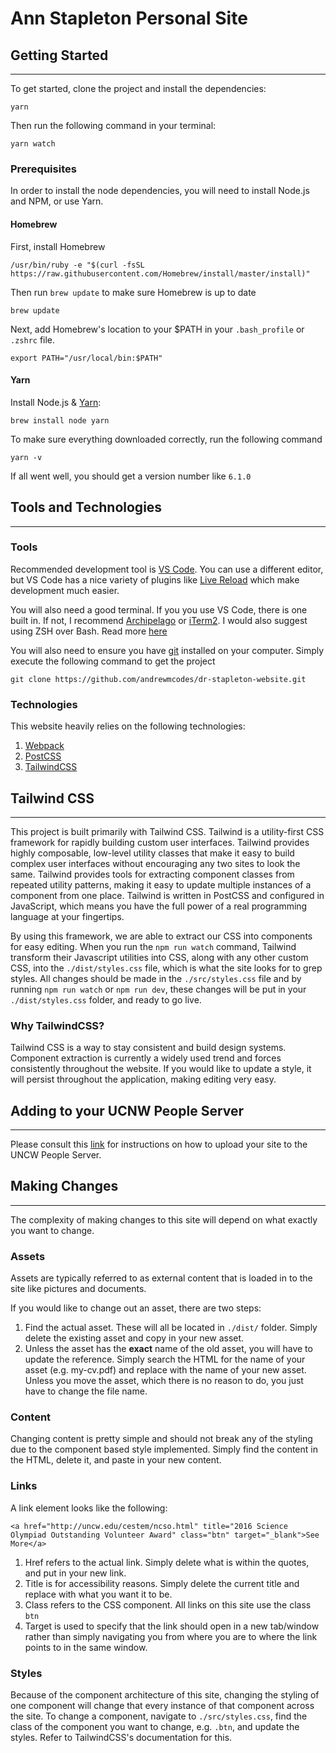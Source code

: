 # Ann Stapleton Personal Site

## **Getting Started**
---
To get started, clone the project and install the dependencies:
```
yarn
```
Then run the following command in your terminal:
```
yarn watch
```

### **Prerequisites**

In order to install the node dependencies, you will need to install Node.js and NPM, or use Yarn.

#### **Homebrew**

First, install Homebrew
```
/usr/bin/ruby -e "$(curl -fsSL https://raw.githubusercontent.com/Homebrew/install/master/install)"
```

Then run `brew update` to make sure Homebrew is up to date

```
brew update
```

Next, add Homebrew's location to your $PATH in your `.bash_profile` or `.zshrc` file.

```
export PATH="/usr/local/bin:$PATH"
```

#### **Yarn**

Install Node.js & [Yarn](https://yarnpkg.com/en/docs/install#mac-stable):
```
brew install node yarn
```
To make sure everything downloaded correctly, run the following command
```
yarn -v
```
If all went well, you should get a version number like `6.1.0`

## **Tools and Technologies**
---

### **Tools**
Recommended development tool is [VS Code](https://code.visualstudio.com/). You can use a different editor, but VS Code has a nice variety of plugins like [Live Reload](https://marketplace.visualstudio.com/items?itemName=ritwickdey.LiveServer) which make development much easier.

You will also need a good terminal. If you you use VS Code, there is one built in. If not, I recommend [Archipelago](https://github.com/npezza93/archipelago) or [iTerm2](https://www.iterm2.com/). I would also suggest using ZSH over Bash. Read more [here](https://github.com/robbyrussell/oh-my-zsh)

You will also need to ensure you have [git](https://git-scm.com/book/en/v2/Getting-Started-Installing-Git) installed on your computer. Simply execute the following command to get the project
```
git clone https://github.com/andrewmcodes/dr-stapleton-website.git
```

### **Technologies**

This website heavily relies on the following technologies:
1. [Webpack](https://webpack.js.org/)
2. [PostCSS](https://github.com/postcss/postcss)
3. [TailwindCSS](https://tailwindcss.com/)

## **Tailwind CSS**
---
This project is built primarily with Tailwind CSS. Tailwind is a utility-first CSS framework for rapidly building custom user interfaces. Tailwind provides highly composable, low-level utility classes that make it easy to build complex user interfaces without encouraging any two sites to look the same. Tailwind provides tools for extracting component classes from repeated utility patterns, making it easy to update multiple instances of a component from one place. Tailwind is written in PostCSS and configured in JavaScript, which means you have the full power of a real programming language at your fingertips.

By using this framework, we are able to extract our CSS into components for easy editing. When you run the `npm run watch` command, Tailwind transform their Javascript utilities into CSS, along with any other custom CSS, into the `./dist/styles.css` file, which is what the site looks for to grep styles. All changes should be made in the `./src/styles.css` file and by running `npm run watch` or `npm run dev`, these changes will be put in your `./dist/styles.css` folder, and ready to go live.

### **Why TailwindCSS?**

Tailwind CSS is a way to stay consistent and build design systems. Component extraction is currently a widely used trend and forces consistently throughout the website. If you would like to update a style, it will persist throughout the application, making editing very easy.

## **Adding to your UCNW People Server**
---
Please consult this [link](https://uncw.edu/ITSD/working/uploadwebfiles.html) for instructions on how to upload your site to the UNCW People Server.

## **Making Changes**
---
The complexity of making changes to this site will depend on what exactly you want to change.
### **Assets**
Assets are typically referred to as external content that is loaded in to the site like pictures and documents.

If you would like to change out an asset, there are two steps:
1. Find the actual asset. These will all be located in `./dist/` folder. Simply delete the existing asset and copy in your new asset.
2. Unless the asset has the **exact** name of the old asset, you will have to update the reference. Simply search the HTML for the name of your asset (e.g. my-cv.pdf) and replace with the name of your new asset. Unless you move the asset, which there is no reason to do, you just have to change the file name.

### **Content**

Changing content is pretty simple and should not break any of the styling due to the component based style implemented. Simply find the content in the HTML, delete it, and paste in your new content.

### **Links**

A link element looks like the following:
```
<a href="http://uncw.edu/cestem/ncso.html" title="2016 Science Olympiad Outstanding Volunteer Award" class="btn" target="_blank">See More</a>
```

1. Href refers to the actual link. Simply delete what is within the quotes, and put in your new link.
2. Title is for accessibility reasons. Simply delete the current title and replace with what you want it to be.
3. Class refers to the CSS component. All links on this site use the class `btn`
4. Target is used to specify that the link should open in a new tab/window rather than simply navigating you from where you are to where the link points to in the same window.

### **Styles**
Because of the component architecture of this site, changing the styling of one component will change that every instance of that component across the site. To change a component, navigate to `./src/styles.css`, find the class of the component you want to change, e.g. `.btn`, and update the styles. Refer to TailwindCSS's documentation for this.
